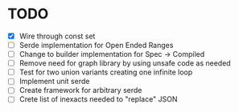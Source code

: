 # TODO
- [X] Wire through const set
- [ ] Serde implementation for Open Ended Ranges
- [ ] Change to builder implementation for Spec -> Compiled
- [ ] Remove need for graph library by using unsafe code as needed
- [ ] Test for two union variants creating one infinite loop
- [ ] Implement unit serde
- [ ] Create framework for arbitrary serde
- [ ] Crete list of inexacts needed to "replace" JSON